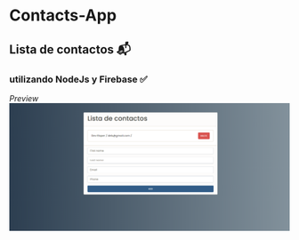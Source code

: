 # Contacts-App

## Lista de contactos :mailbox_with_mail:

### utilizando NodeJs y Firebase :white_check_mark:

_Preview_
![](screenshot.png)
